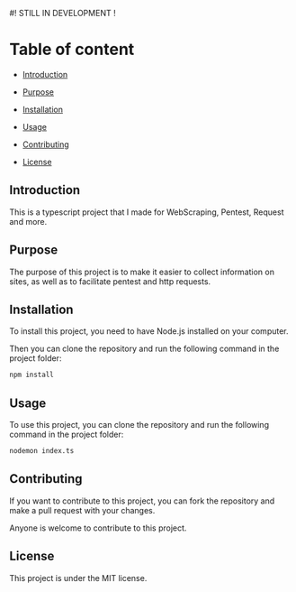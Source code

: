 #! STILL IN DEVELOPMENT !

# Table of content

- [Introduction](#introduction)

- [Purpose](#purpose)

- [Installation](#installation)

- [Usage](#usage)

- [Contributing](#contributing)

- [License](#license)

## Introduction

This is a typescript project that I made for WebScraping, Pentest, Request and more.

## Purpose

The purpose of this project is to make it easier to collect information on sites, as well as to facilitate pentest and http requests.

## Installation

To install this project, you need to have Node.js installed on your computer.

Then you can clone the repository and run the following command in the project folder:

```bash
npm install
```

## Usage

To use this project, you can clone the repository and run the following command in the project folder:

```bash
nodemon index.ts
```

## Contributing

If you want to contribute to this project, you can fork the repository and make a pull request with your changes.

Anyone is welcome to contribute to this project.

## License

This project is under the MIT license.
